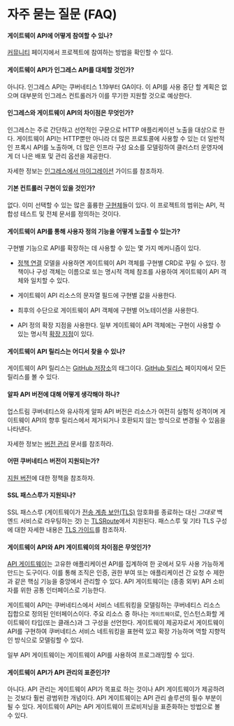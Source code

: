 # 자주 묻는 질문 (FAQ)

#### 게이트웨이 API에 어떻게 참여할 수 있나?

[커뮤니티](contributing/index.md) 페이지에서 프로젝트에 참여하는 방법을
확인할 수 있다.

#### 게이트웨이 API가 인그레스 API를 대체할 것인가?
아니다. 인그레스 API는 쿠버네티스 1.19부터 GA이다.
이 API를 사용 중단 할 계획은 없으며 대부분의 인그레스 컨트롤러가 이를 무기한 지원할 것으로 예상한다.

#### 인그레스와 게이트웨이 API의 차이점은 무엇인가?
인그레스는 주로 간단하고 선언적인 구문으로 HTTP 애플리케이션 노출을 대상으로 한다.
게이트웨이 API는 HTTP뿐만 아니라 더 많은 프로토콜에 사용할 수 있는 더 일반적인 프록시 API를 노출하며,
더 많은 인프라 구성 요소를 모델링하여 클러스터 운영자에게
더 나은 배포 및 관리 옵션을 제공한다.

자세한 정보는 [인그레스에서 마이그레이션](guides/migrating-from-ingress.md)
가이드를 참조하자.

#### 기본 컨트롤러 구현이 있을 것인가?
없다.
이미 선택할 수 있는 많은 훌륭한 [구현체](implementations.md)들이 있다.
이 프로젝트의 범위는 API, 적합성 테스트 및 전체 문서를 정의하는 것이다.

#### 게이트웨이 API를 통해 사용자 정의 기능을 어떻게 노출할 수 있는가?
구현별 기능으로 API를 확장하는 데 사용할 수 있는 몇 가지
메커니즘이 있다.

* [정책 연결](reference/policy-attachment.md) 모델을 사용하면
게이트웨이 API 객체를 구현별 CRD로 꾸릴 수 있다.
정책이나 구성 객체는 이름으로 또는 명시적 객체 참조를 사용하여
게이트웨이 API 객체와 일치할 수 있다.

* 게이트웨이 API 리소스의 문자열 필드에 구현별 값을 사용한다.

* 최후의 수단으로 게이트웨이 API 객체에 구현별 어노테이션을
  사용한다.

* API 정의 확장 지점을 사용한다.
  일부 게이트웨이 API 객체에는 구현이 사용할 수 있는 명시적
  [확장 지점](concepts/api-overview.md#extension-points)이 있다.

#### 게이트웨이 API 릴리스는 어디서 찾을 수 있나?
게이트웨이 API 릴리스는
[GitHub 저장소](https://github.com/kubernetes-sigs/gateway-api)의 태그이다.
[GitHub 릴리스](https://github.com/kubernetes-sigs/gateway-api/releases) 페이지에서
모든 릴리스를 볼 수 있다.

#### 알파 API 버전에 대해 어떻게 생각해야 하나?
업스트림 쿠버네티스와 유사하게 알파 API 버전은 리소스가 여전히 실험적 성격이며
게이트웨이 API의 향후 릴리스에서 제거되거나 호환되지 않는 방식으로 변경될 수 있음을
나타낸다.

자세한 정보는 [버전 관리](concepts/versioning.md) 문서를 참조하라.

#### 어떤 쿠버네티스 버전이 지원되는가?
[지원 버전](concepts/versioning.md#supported-versions)에 대한 정책을
참조하자.

#### SSL 패스스루가 지원되나?
SSL 패스스루
(게이트웨이가 [전송 계층 보안(TLS)](https://en.wikipedia.org/wiki/Transport_Layer_Security) 암호화를 종료하는 대신 _그대로_ 백엔드 서비스로 라우팅하는 것)
는 
[TLSRoute](concepts/api-overview.md#tlsroute)에서 지원된다.
패스스루 및 기타 TLS 구성에 대한 자세한 내용은
[TLS 가이드](guides/tls.md)를 참조하자.

#### 게이트웨이 API와 API 게이트웨이의 차이점은 무엇인가?
[API 게이트웨이](https://glossary.cncf.io/api-gateway/)는
고유한 애플리케이션 API를 집계하여 한 곳에서 모두 사용 가능하게 만드는 도구이다.
이를 통해 조직은 인증, 권한 부여 또는 애플리케이션 간 요청 수 제한과 같은 핵심
기능을 중앙에서 관리할 수 있다.
API 게이트웨이는 (종종 외부) API 소비자를 위한 공통 인터페이스로 기능한다.

게이트웨이 API는 쿠버네티스에서 서비스 네트워킹을 모델링하는 쿠버네티스 리소스 집합으로 정의된 인터페이스이다.
주요 리소스 중 하나는 `게이트웨이`로, 인스턴스화할 게이트웨이 타입(또는 클래스)과 그 구성을 선언한다.
게이트웨이 제공자로서 게이트웨이 API를 구현하여
쿠버네티스 서비스 네트워킹을 표현력 있고 확장 가능하며 역할 지향적인 방식으로 모델링할 수
있다.

일부 API 게이트웨이는 게이트웨이 API를 사용하여 프로그래밍할 수 있다.

#### 게이트웨이 API가 API 관리의 표준인가?
아니다.
API 관리는 게이트웨이 API가 목표로 하는 것이나 API 게이트웨이가 제공하려는 것보다 훨씬 광범위한 개념이다.
API 게이트웨이는 API 관리 솔루션의 필수 부분이 될 수 있다.
게이트웨이 API는 API 게이트웨이 프로비저닝을 표준화하는 방법으로 볼 수 있다.
